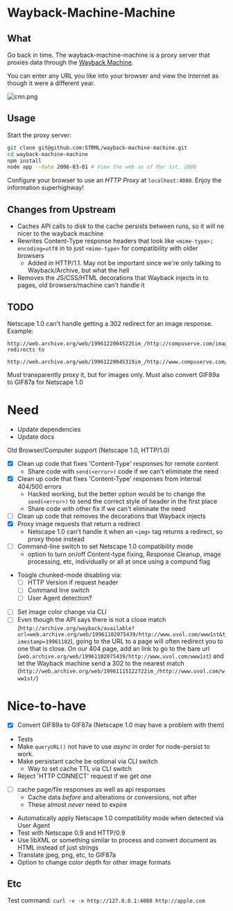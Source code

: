Wayback-Machine-Machine
=======================

What
----

Go back in time. The wayback-machine-machine is a proxy server that proxies data through
the [Wayback Machine](https://archive.org/help/wayback_api.php).

You can enter any URL you like into your browser and view the Internet
as though it were a different year.

![cnn.png](cnn.png)

Usage
-----

Start the proxy server:

```bash
git clone git@github.com:STRML/wayback-machine-machine.git
cd wayback-machine-machine
npm install
node app --date 2006-03-01 # View the web as of Mar 1st, 2006
```

Configure your browser to use an *HTTP Proxy* at `localhost:4080`.
Enjoy the information superhighway!

Changes from Upstream
---------------------
* Caches API calls to disk to the cache persists between runs, so it will ne nicer to the wayback machine
* Rewrites Content-Type response headers that look like `<mime-type>; encoding=utf8` in to just `<mime-type>` for compatibility with older browsers
  * Added in HTTP/1.1. May not be important since we're only talking to Wayback/Archive, but what the hell
* Removes the JS/CSS/HTML decorations that Wayback injects in to pages, old browsers/machine can't handle it

TODO
----

Netscape 1.0 can't handle getting a 302 redirect for an image response.
Example:

    http://web.archive.org/web/19961220045225im_/http://compuserve.com/images/wowies.gif
    redirects to

    http://web.archive.org/web/19961220045319im_/http://www.compuserve.com/images/wowies.gif

  Must transparently proxy it, but for images only. Must also convert GIF89a to GIF87a for Netscape 1.0

Need
====

* Update dependencies
* Update docs

Old Browser/Computer support (Netscape 1.0, HTTP/1.0)

* [X] Clean up code that fixes 'Content-Type' responses for remote content
  * Share code with `send(<error>)` code if we can't eliminate the need
* [X] Clean up code that fixes 'Content-Type' responses from internal 404/500 errors
  * Hacked working, but the better option would be to change the `send(<error>)` to send the correct style of header in the first place
  * Share code with other fix if we can't eliminate the need
* [ ] Clean up code that removes the decorations that Wayback injects
* [X] Proxy image requests that return a redirect
  * Netscape 1.0 can't handle it when an `<img>` tag returns a redirect, so proxy those instead
* [ ] Command-line switch to set Netscape 1.0 compatibility mode
  * option to turn on/off Content-type fixing, Response Cleanup, image processing, etc, individually or all at once using a compund flag
* Toogle chunked-mode disabling via:
  * [ ] HTTP Version if request header
  * [ ] Command line switch
  * [ ] User Agent detection?
* [ ] Set image color change via CLI
* [ ] Even though the API says there is not a close match (`http://archive.org/wayback/available?url=web.archive.org/web/19961102075439/http://www.uvol.com/www1st&timestamp=19961102`), going to the URL to a page will often redirect you to one that is close. On our 404 page, add an link to go to the bare url (`web.archive.org/web/19961102075439/http://www.uvol.com/www1st`) and let the Wayback machine send a 302 to the nearest match (`http://web.archive.org/web/19961115122722im_/http://www.uvol.com/www1st/`)

Nice-to-have
============
* [x] Convert GIF89a to GIF87a (Netscape 1.0 may have a problem with them)
* Tests
* Make `queryURL()` not have to use *async* in order for node-persist to work.
* Make persistant cache be optional via CLI switch
  * Way to set cache TTL via CLI switch
* Reject 'HTTP CONNECT' request if we get one
* [ ] cache page/file responses as well as api responses
  * Cache data *before* and alterations or conversions, not after
  * These almost *never* need to expire
* Automatically apply Netscape 1.0 compatibility mode when detected via User Agent
* Test with Netscape 0.9 and HTTP/0.9
* Use libXML or something similar to process and convert document as HTML instead of just strings
* Translate jpeg, png, etc, to GIF87a
* Option to change color depth for other image formats

Etc
---

Test command: `curl -v -x http://127.0.0.1:4080 http://apple.com`
